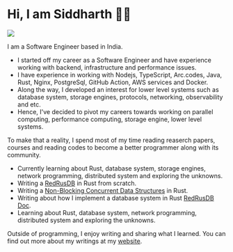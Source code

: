 # Hi, I am Siddharth 👋🏻
![](https://komarev.com/ghpvc/?username=siddharth1729&style=plastic)

I am a Software Engineer based in India.

- I started off my career as a Software Engineer and have experience working
  with backend, infrastructure and performance issues.
- I have experience in working with Nodejs, TypeScript, Arc.codes,
  Java, Rust, Nginx, PostgreSql,  GitHub Action, AWS services and Docker.
- Along the way, I developed an interest for lower level systems such as
  database system, storage engines, protocols, networking, observability and etc.
- Hence, I've decided to pivot my careers towards working on parallel computing, performance computing, storage engine, lower level
  systems.

To make that a reality, I spend most of my time reading reaserch papers, courses and reading codes
to become a better programmer along with its community.

- Currently learning about Rust, database system,  storage engines, network programming, distributed system and exploring the unknowns.
- Writing a [RedRusDB](https://github.com/RedRusDB/redrus) in Rust from scratch.
- Writing a [Non-Blocking Concurrent Data Structures](https://github.com/siddharth1729/nonblocking_datastructures) in Rust.
- Writing about how I implement a database system in Rust [RedRusDB Doc](https://redrusdb.github.io/.github).
- Learning about Rust, database system, network programming, distributed system and exploring the unknowns.

Outside of programming, I enjoy writing and sharing what I learned. You
can find out more about my writings at my [website][0].

[0]: https://thelegion.tech
[1]: https://medium.com/@siddharth.sabron

